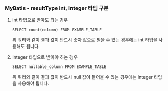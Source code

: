 ### MyBatis - resultType int, Integer 타입 구분

1. int 타입으로 받아도 되는 경우

   `SELECT count(column) FROM EXAMPLE_TABLE`

   위 쿼리와 같이 결과 값이 반드시 숫자 값으로 받을 수 있는 경우에는 int 타입을 사용해도 됩니다.

2. Integer 타입으로 받아야 하는 경우

   `SELECT nullable_column FROM EXAMPLE_TABLE`

   위 쿼리와 같이 결과 값이 반드시 null 값이 들어올 수 있는 경우에는 Integer 타입을 사용해야 됩니다.

<br>